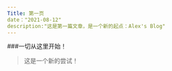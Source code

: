 ```yaml
---
Title: 第一页
date："2021-08-12"
description:"这是第一篇文章，是一个新的起点：Alex's Blog"
---
```


###一切从这里开始！

>这是一个新的尝试！
